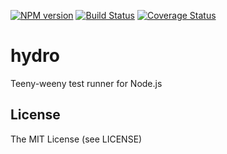 [![NPM
version](https://badge.fury.io/js/hydro.png)](http://badge.fury.io/js/hydro)
[![Build Status](https://secure.travis-ci.org/hydrojs/hydro.png)](http://travis-ci.org/hydrojs/hydro)
[![Coverage Status](https://coveralls.io/repos/hydrojs/hydro/badge.png?branch=master)](https://coveralls.io/r/hydrojs/hydro?branch=master)

# hydro

Teeny-weeny test runner for Node.js

## License

The MIT License (see LICENSE)
